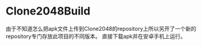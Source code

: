 # Clone2048Build

由于不知道怎么把apk文件上传到Clone2048的repository上所以另开了一个新的repository专门存放此项目的不同版本。
直接下载apk并在安卓手机上运行。

